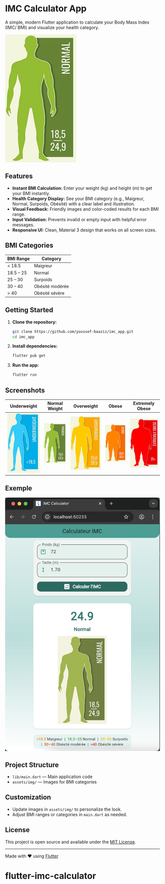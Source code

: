 # IMC Calculator App

A simple, modern Flutter application to calculate your Body Mass Index (IMC/ BMI) and visualize your health category.

![IMC Calculator Screenshot](assets/img/normal.png)

## Features

- **Instant BMI Calculation:** Enter your weight (kg) and height (m) to get your BMI instantly.
- **Health Category Display:** See your BMI category (e.g., Maigreur, Normal, Surpoids, Obésité) with a clear label and illustration.
- **Visual Feedback:** Friendly images and color-coded results for each BMI range.
- **Input Validation:** Prevents invalid or empty input with helpful error messages.
- **Responsive UI:** Clean, Material 3 design that works on all screen sizes.

## BMI Categories

| BMI Range   | Category           |
|-------------|--------------------|
| < 18.5      | Maigreur           |
| 18.5 – 25   | Normal             |
| 25 – 30     | Surpoids           |
| 30 – 40     | Obésité modérée    |
| > 40        | Obésité sévère     |

## Getting Started

1. **Clone the repository:**
   ```bash
   git clone https://github.com/youssef-baaziz/imc_app.git
   cd imc_app
   ```

2. **Install dependencies:**
   ```bash
   flutter pub get
   ```

3. **Run the app:**
   ```bash
   flutter run
   ```

## Screenshots

| Underweight | Normal Weight | Overweight | Obese | Extremely Obese |
|:-----------:|:-------------:|:----------:|:-----:|:---------------:|
| ![Underweight](assets/img/underweight.png) | ![Normal](assets/img/normal_weight.png) | ![Overweight](assets/img/overweight.png) | ![Obese](assets/img/obese.png) | ![Extremely Obese](assets/img/extremly_obese.png) |


## Exemple
![exemple](screens/imc-result.png)

## Project Structure

- `lib/main.dart` — Main application code
- `assets/img/` — Images for BMI categories

## Customization

- Update images in `assets/img/` to personalize the look.
- Adjust BMI ranges or categories in `main.dart` as needed.

## License

This project is open source and available under the [MIT License](LICENSE).

---

Made with ❤️ using [Flutter](https://flutter.dev/)
# flutter-imc-calculator
